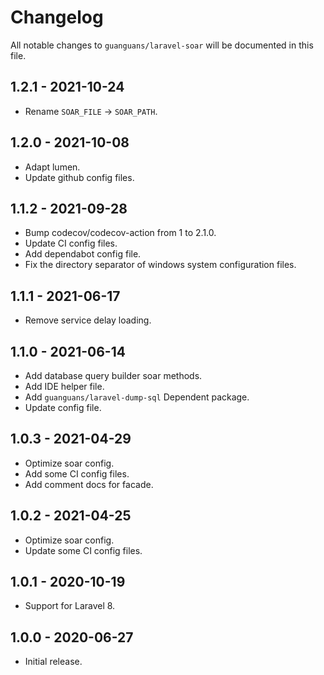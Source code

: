 # Changelog

All notable changes to `guanguans/laravel-soar` will be documented in this file.

## 1.2.1 - 2021-10-24

* Rename `SOAR_FILE` -> `SOAR_PATH`.

## 1.2.0 - 2021-10-08

* Adapt lumen.
* Update github config files.

## 1.1.2 - 2021-09-28

* Bump codecov/codecov-action from 1 to 2.1.0.
* Update CI config files.
* Add dependabot config file.
* Fix the directory separator of windows system configuration files.

## 1.1.1 - 2021-06-17

* Remove service delay loading.

## 1.1.0 - 2021-06-14

* Add database query builder soar methods.
* Add IDE helper file.
* Add `guanguans/laravel-dump-sql` Dependent package.
* Update config file.

## 1.0.3 - 2021-04-29

* Optimize soar config.
* Add some CI config files.
* Add comment docs for facade.

## 1.0.2 - 2021-04-25

* Optimize soar config.
* Update some CI config files.

## 1.0.1 - 2020-10-19

* Support for Laravel 8.

## 1.0.0 - 2020-06-27

* Initial release.